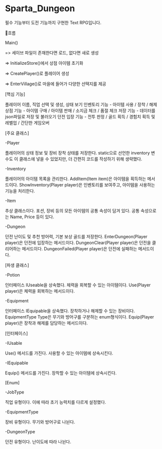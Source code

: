 # Sparta_Dungeon

필수 기능부터 도전 기능까지 구현한 Text RPG입니다.

🌊흐름
 

Main()

=> 세이브 파일이 존재한다면 로드, 없다면 새로 생성

=> InitializeStore()에서 상점 아이템 초기화

=> CreatePlayer()로 플레이어 생성

=> EnterVillage()로 마을에 들어가 다양한 선택지를 제공

 

[핵심 기능]

플레이어 이름, 직업 선택 및 생성, 상태 보기
인벤토리 기능 - 아이템 사용 / 장착 / 해제
상점 기능 - 아이템 구매 / 아이템 판매 / 소지금 체크 / 품절 체크
저장 기능 - 데이터를 json파일로 저장 및 불러오기
던전 입장 기능 - 전투 판정 / 골드 획득 / 경험치 획득 및 레벨업 / 간단한 게임오버
 

[주요 클래스]

-Player

플레이어의 상태 정보 및 장비 장착 상태를 저장한다.
static으로 선언한 inventory 변수도 이 클래스에 넣을 수 있었지만, 더 간편히 코드를 작성하기 위해 생략했다.
 
-Inventory

플레이어의 아이템 목록을 관리한다.
AddItem(Item item)은 아이템을 획득하는 메서드이다.
ShowInventory(Player player)은 인벤토리를 보여주고, 아이템을 사용하는 기능을 처리한다.

-Item

추상 클래스이다. 포션, 장비 등의 모든 아이템의 공통 속성이 담겨 있다.
공통 속성으로는 Name, Price 등이 있다.

-Dungeon

던전 난이도 및 추천 방어력, 기본 보상 골드를 저장한다.
EnterDungeon(Player player)은 던전에 입장하는 메서드이다.
DungeonClear(Player player)은 던전을 클리어하는 메서드이다.
DungeonFailed(Player player)은 던전에 실패하는 메서드이다.
 

[파생 클래스]

-Potion

인터페이스 IUseable을 상속했다.
체력을 회복할 수 있는 아이템이다.
Use(Player player)은 체력을 회복하는 메서드이다.
 
-Equipment

인터페이스 IEquipable을 상속했다.
장착하거나 해제할 수 있는 장비이다.
EquipmentType Type은 무기와 방어구를 구분하는 enum형식이다.
Equip(Player player)은 장착과 해제를 담당하는 메서드이다.
 

[인터페이스]

-IUsable

Use() 메서드를 가진다.
사용할 수 있는 아이템에 상속시킨다.
 
-IEquipable

Equip() 메서드를 가진다.
장착할 수 있는 아이템에 상속시킨다.


[Enum]

-JobType

직업 유형이다. 이에 따라 초기 능력치를 다르게 설정했다.

-EquipmentType

장비 유형이다. 무기와 방어구로 나뉜다.

-DungeonType

던전 유형이다. 난이도에 따라 나뉜다.
